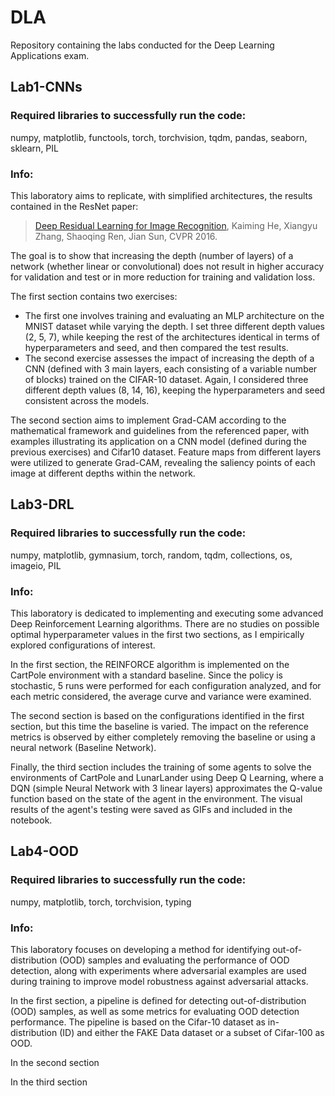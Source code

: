 # DLA
Repository containing the labs conducted for the Deep Learning Applications exam.
## Lab1-CNNs
### Required libraries to successfully run the code:
numpy, matplotlib, functools, torch, torchvision, tqdm, pandas, seaborn, sklearn, PIL

### Info:
This laboratory aims to replicate, with simplified architectures, the results contained in the ResNet paper:

> [Deep Residual Learning for Image Recognition](https://arxiv.org/abs/1512.03385), Kaiming He, Xiangyu Zhang, Shaoqing Ren, Jian Sun, CVPR 2016.

The goal is to show that increasing the depth (number of layers) of a network (whether linear or convolutional) does not result in higher accuracy for validation and test or in more reduction for training and validation loss.

The first section contains two exercises: 
* The first one involves training and evaluating an MLP architecture on the MNIST dataset while varying the depth.
  I set three different depth values (2, 5, 7), while keeping the rest of the architectures identical in terms of hyperparameters and seed, and then compared the test results. 
* The second exercise assesses the impact of increasing the depth of a CNN (defined with 3 main layers, each consisting of a variable number of blocks) trained on the CIFAR-10 dataset.
  Again, I considered three different depth values (8, 14, 16), keeping the hyperparameters and seed consistent across the models.

The second section aims to implement Grad-CAM according to the mathematical framework and guidelines from the referenced paper, with examples illustrating its application on a CNN model (defined during the previous exercises) and Cifar10 dataset. Feature maps from different layers were utilized to generate Grad-CAM, revealing the saliency points of each image at different depths within the network.

## Lab3-DRL
### Required libraries to successfully run the code:
numpy, matplotlib, gymnasium, torch, random, tqdm, collections, os, imageio, PIL

### Info:
This laboratory is dedicated to implementing and executing some advanced Deep Reinforcement Learning algorithms. There are no studies on possible optimal hyperparameter values in the first two sections, as I empirically explored configurations of interest.

In the first section, the REINFORCE algorithm is implemented on the CartPole environment with a standard baseline. Since the policy is stochastic, 5 runs were performed for each configuration analyzed, and for each metric considered, the average curve and variance were examined.

The second section is based on the configurations identified in the first section, but this time the baseline is varied. The impact on the reference metrics is observed by either completely removing the baseline or using a neural network (Baseline Network).

Finally, the third section includes the training of some agents to solve the environments of CartPole and LunarLander using Deep Q Learning, where a DQN (simple Neural Network with 3 linear layers) approximates the Q-value function based on the state of the agent in the environment. The visual results of the agent's testing were saved as GIFs and included in the notebook.

## Lab4-OOD
### Required libraries to successfully run the code:
numpy, matplotlib, torch, torchvision, typing

### Info:
This laboratory focuses on developing a method for identifying out-of-distribution (OOD) samples and evaluating the performance of OOD detection, along with experiments where adversarial examples are used during training to improve model robustness against adversarial attacks.

In the first section, a pipeline is defined for detecting out-of-distribution (OOD) samples, as well as some metrics for evaluating OOD detection performance. The pipeline is based on the Cifar-10 dataset as in-distribution (ID) and either the FAKE Data dataset or a subset of Cifar-100 as OOD.

In the second section

In the third section

